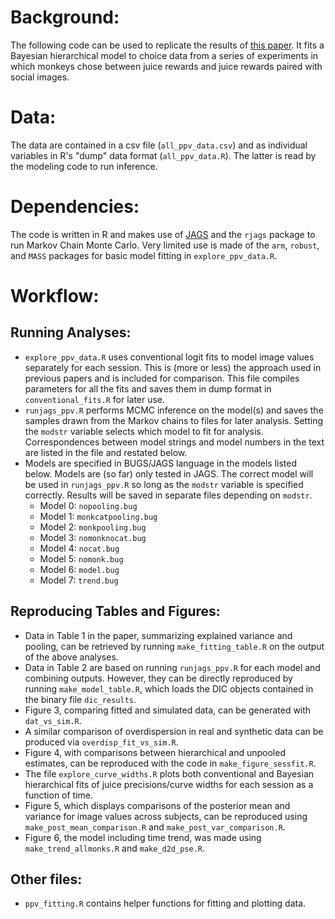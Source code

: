 # Background:
The following code can be used to replicate the results of [this paper](http://insert.link.here). It fits a Bayesian hierarchical model to choice data from a series of experiments in which monkeys chose between juice rewards and juice rewards paired with social images.

# Data:
The data are contained in a csv file (`all_ppv_data.csv`) and as individual variables in R's "dump" data format (`all_ppv_data.R`). The latter is read by the modeling code to run inference.

# Dependencies:
The code is written in R and makes use of [JAGS](http://mcmc-jags.sourceforge.net) and the `rjags` package to run Markov Chain Monte Carlo. Very limited use is made of the `arm`, `robust`, and `MASS` packages for basic model fitting in `explore_ppv_data.R`.

# Workflow:
## Running Analyses:
* `explore_ppv_data.R` uses conventional logit fits to model image values separately for each session. This is (more or less) the approach used in previous papers and is included for comparison. This file compiles parameters for all the fits and saves them in dump format in `conventional_fits.R` for later use.
* `runjags_ppv.R` performs MCMC inference on the model(s) and saves the samples drawn from the Markov chains to files for later analysis. Setting the `modstr` variable selects which model to fit for analysis. Correspondences between model strings and model numbers in the text are listed in the file and restated below. 
* Models are specified in BUGS/JAGS language in the models listed below. Models are (so far) only tested in JAGS. The correct model will be used in `runjags_ppv.R` so long as the `modstr` variable is specified correctly. Results will be saved in separate files depending on `modstr`. 
    - Model 0: `nopooling.bug`
    - Model 1: `monkcatpooling.bug`
    - Model 2: `monkpooling.bug`
    - Model 3: `nomonknocat.bug`
    - Model 4: `nocat.bug`
    - Model 5: `nomonk.bug`
    - Model 6: `model.bug`
    - Model 7: `trend.bug`

## Reproducing Tables and Figures:
* Data in Table 1 in the paper, summarizing explained variance and pooling, can be retrieved by running `make_fitting_table.R` on the output of the above analyses.
* Data in Table 2 are based on running `runjags_ppv.R` for each model and combining outputs. However, they can be directly reproduced by running `make_model_table.R`, which loads the DIC objects contained in the binary file `dic_results`.
* Figure 3, comparing fitted and simulated data, can be generated with `dat_vs_sim.R`.
* A similar comparison of overdispersion in real and synthetic data can be produced via `overdisp_fit_vs_sim.R`.
* Figure 4, with comparisons between hierarchical and unpooled estimates, can be reproduced with the code in `make_figure_sessfit.R`.
* The file `explore_curve_widths.R` plots both conventional and Bayesian hierarchical fits of juice precisions/curve widths for each session as a function of time.
* Figure 5, which displays comparisons of the posterior mean and variance for image values across subjects, can be reproduced using `make_post_mean_comparison.R` and `make_post_var_comparison.R`.
* Figure 6, the model including time trend, was made using `make_trend_allmonks.R` and `make_d2d_pse.R`.

## Other files:
* `ppv_fitting.R` contains helper functions for fitting and plotting data. 
 
